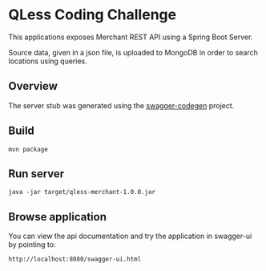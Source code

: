 # QLess Coding Challenge

This applications exposes Merchant REST API using a Spring Boot Server.

Source data, given in a json file, is uploaded to MongoDB in order to search locations using queries.

## Overview  
The server stub was generated using the [swagger-codegen](https://github.com/swagger-api/swagger-codegen) project.

## Build
  
`mvn package`

## Run server

`java -jar target/qless-merchant-1.0.0.jar`

## Browse application

You can view the api documentation and try the application in swagger-ui by pointing to:

`http://localhost:8080/swagger-ui.html`
